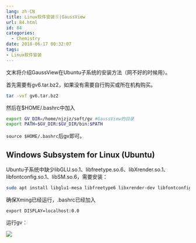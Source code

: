 ```yaml
---
lang: zh-CN
title: Linux软件安装⑤|GaussView
url: 84.html
id: 84
categories:
  - Chemistry
date: 2018-06-17 00:32:07
tags:
- Linux软件安装
---
```


文末将介绍GaussView在Ubuntu子系统的安装方法（网不好的时候用）。
<!--more-->

首先需要有gv6.tar.bz2，如果没有需要自行购买或所在机构购买。

```sh
tar -vxf gv6.tar.bz2
```

然后在$HOME/.bashrc中加入

```sh
export GV_DIR=/home/njzjz/soft/gv #GaussView的目录
export PATH=$GV_DIR:$GV_DIR/bin:$PATH
```

`source $HOME/.bashrc`后gv即可。

Windows Subsystem for Linux (Ubuntu)
------------------------------------

Ubuntu子系统中缺少libGLU.so.1、libfreetype.so.6、libXrender.so.1、libfontconfig.so.1、libSM.so.6，需要安装：

```sh
sudo apt install libglu1-mesa libfreetype6 libxrender-dev libfontconfig libsm6
```

确保Xming已经运行，.bashrc已经加入

```
export DISPLAY=localhost:0.0
```

运行gv：

![](https://drive.google.com/uc?id=1s6ziIVUNXrNpvULaJ2V9fzN8ufkbi64K)
